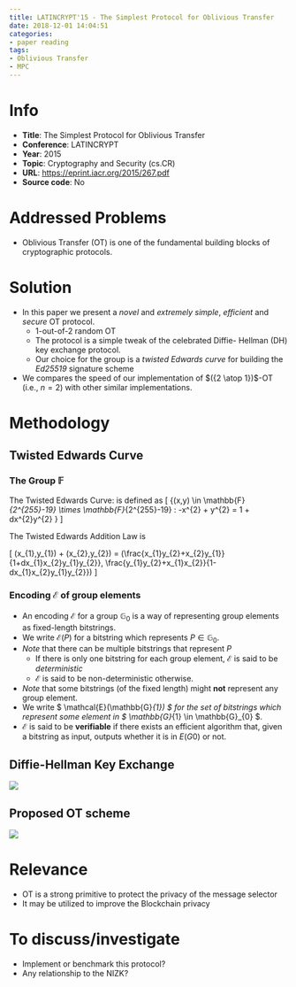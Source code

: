 ```yaml
---
title: LATINCRYPT'15 - The Simplest Protocol for Oblivious Transfer
date: 2018-12-01 14:04:51
categories:
- paper reading
tags:
- Oblivious Transfer
- MPC
---
```





# Info

- **Title**: The Simplest Protocol for Oblivious Transfer
- **Conference**: LATINCRYPT
- **Year**: 2015
- **Topic**: Cryptography and Security (cs.CR)
- **URL**: https://eprint.iacr.org/2015/267.pdf
- **Source code**: No

# Addressed Problems

- Oblivious Transfer (OT) is one of the fundamental building blocks of cryptographic protocols.

# Solution

- In this paper we present a *novel* and *extremely simple*, *efficient* and *secure* OT protocol. 
    - 1-out-of-2 random OT
    - The protocol is a simple tweak of the celebrated Diffie- Hellman (DH) key exchange protocol.
    - Our choice for the group is a *twisted Edwards curve* for building the *Ed25519* signature scheme
- We compares the speed of our implementation of $({2 \atop 1})$-OT (i.e., $n=2$) with other similar implementations.

# Methodology

## Twisted Edwards Curve

### The Group $\mathbb{F}$ 

The Twisted Edwards Curve: is defined as 
\[ \{(x,y) \in \mathbb{F}_{2^{255}-19} \times \mathbb{F}_{2^{255}-19} : -x^{2} + y^{2} = 1 + dx^{2}y^{2} \} \]

The Twisted Edwards Addition Law is

\[ (x_{1},y_{1}) + (x_{2},y_{2}) = (\frac{x_{1}y_{2}+x_{2}y_{1}}{1+dx_{1}x_{2}y_{1}y_{2}}, \frac{y_{1}y_{2}+x_{1}x_{2}}{1-dx_{1}x_{2}y_{1}y_{2}}) \]

### Encoding $\mathcal{E}$ of group elements

- An encoding $\mathcal{E}$ for a group $\mathbb{G}_{0}$ is a way of representing group elements as fixed-length bitstrings.
- We write $\mathcal{E}(P)$ for a bitstring which represents $P \in \mathbb{G}_{0}$.
- *Note* that there can be multiple bitstrings that represent $P$
    - If there is only one bitstring for each group element, $\mathcal{E}$ is said to be *deterministic* 
    - $\mathcal{E}$ is said to be non-deterministic otherwise.
- *Note* that some bitstrings (of the fixed length) might **not** represent any group element.
- We write $ \mathcal{E}(\mathbb{G}_{1}) $ for the set of bitstrings which represent some element in $ \mathbb{G}_{1} \in \mathbb{G}_{0} $. 
- $\mathcal{E}$ is said to be **verifiable** if there exists an efficient algorithm that, given a bitstring as input, outputs whether it is in $E(G0)$ or not.

## Diffie-Hellman Key Exchange

![](dh.png)

## Proposed OT scheme

![](ot.png)

# Relevance

- OT is a strong primitive to protect the privacy of the message selector
- It may be utilized to improve the Blockchain privacy

# To discuss/investigate

- Implement or benchmark this protocol?
- Any relationship to the NIZK?